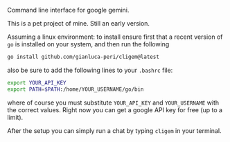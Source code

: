 Command line interface for google gemini.

This is a pet project of mine. Still an early version.

Assuming a linux environment: to install ensure first that a recent version of `go` is installed on your system, and then run the following

```bash
go install github.com/gianluca-peri/cligem@latest
```

also be sure to add the following lines to your `.bashrc` file:

```bash
export YOUR_API_KEY
export PATH=$PATH:/home/YOUR_USERNAME/go/bin
```

where of course you must substitute `YOUR_API_KEY` and `YOUR_USERNAME` with the correct values. Right now you can get a google API key for free (up to a limit).

After the setup you can simply run a chat by typing `cligem` in your terminal.